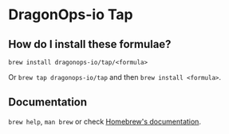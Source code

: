 # DragonOps-io Tap

## How do I install these formulae?

`brew install dragonops-io/tap/<formula>`

Or `brew tap dragonops-io/tap` and then `brew install <formula>`.

## Documentation

`brew help`, `man brew` or check [Homebrew's documentation](https://docs.brew.sh).
